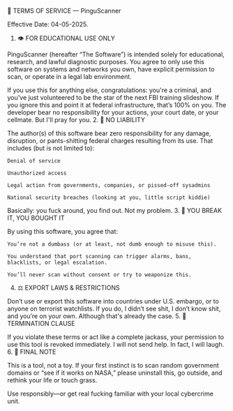 🛑 TERMS OF SERVICE — PinguScanner

Effective Date: 04-05-2025.
1. 👁️ FOR EDUCATIONAL USE ONLY

PinguScanner (hereafter “The Software”) is intended solely for educational, research, and lawful diagnostic purposes. You agree to only use this software on systems and networks you own, have explicit permission to scan, or operate in a legal lab environment.

If you use this for anything else, congratulations: you're a criminal, and you’ve just volunteered to be the star of the next FBI training slideshow. If you ignore this and point it at federal infrastructure, that’s 100% on you. The developer bear no responsibility for your actions, your court date, or your cellmate. But I'll pray for you.
2. 🧠 NO LIABILITY

The author(s) of this software bear zero responsibility for any damage, disruption, or pants-shitting federal charges resulting from its use. That includes (but is not limited to):

    Denial of service

    Unauthorized access

    Legal action from governments, companies, or pissed-off sysadmins

    National security breaches (looking at you, little script kiddie)

Basically: you fuck around, you find out. Not my problem.
3. 📜 YOU BREAK IT, YOU BOUGHT IT

By using this software, you agree that:

    You’re not a dumbass (or at least, not dumb enough to misuse this).

    You understand that port scanning can trigger alarms, bans, blacklists, or legal escalation.

    You’ll never scan without consent or try to weaponize this.

4. ⚖️ EXPORT LAWS & RESTRICTIONS

Don’t use or export this software into countries under U.S. embargo, or to anyone on terrorist watchlists. If you do, I didn’t see shit, I don’t know shit, and you’re on your own. Although that's already the case.
5. 🛑 TERMINATION CLAUSE

If you violate these terms or act like a complete jackass, your permission to use this tool is revoked immediately. I will not send help. In fact, I will laugh.
6. 🧾 FINAL NOTE

This is a tool, not a toy. If your first instinct is to scan random government domains or “see if it works on NASA,” please uninstall this, go outside, and rethink your life or touch grass.

Use responsibly—or get real fucking familiar with your local cybercrime unit.